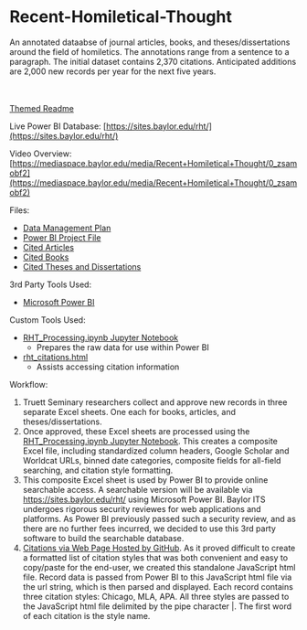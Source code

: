 # Recent-Homiletical-Thought
An annotated dataabse of journal articles, books, and theses/dissertations around the field of homiletics. The annotations range from a sentence to a paragraph. The initial dataset contains 2,370 citations. Anticipated additions are 2,000 new records per year for the next five years.

<br><br>
[Themed Readme](https://josh-been.github.io/Recent-Homiletical-Thought/)

Live Power BI Database: [https://sites.baylor.edu/rht/](https://sites.baylor.edu/rht/)

Video Overview: [https://mediaspace.baylor.edu/media/Recent+Homiletical+Thought/0_zsamobf2](https://mediaspace.baylor.edu/media/Recent+Homiletical+Thought/0_zsamobf2)

Files:
* [Data Management Plan](https://josh-been.github.io/Recent-Homiletical-Thought/DMP-Recent_Homiletical_Thought_Project.docx)
* [Power BI Project File](https://josh-been.github.io/Recent-Homiletical-Thought/rht.pbix)
* [Cited Articles](https://josh-been.github.io/Recent-Homiletical-Thought/RHT-Articles.xlsx)
* [Cited Books](https://josh-been.github.io/Recent-Homiletical-Thought/RHT-Books.xlsx)
* [Cited Theses and Dissertations](https://josh-been.github.io/Recent-Homiletical-Thought/RHT-Theses-and-Dissertations.xlsx)

3rd Party Tools Used:
* [Microsoft Power BI](https://powerbi.microsoft.com/)

Custom Tools Used:
* [RHT_Processing.ipynb Jupyter Notebook](https://github.com/Josh-Been/Recent-Homiletical-Thought/blob/master/RHT_Processing.ipynb)
  * Prepares the raw data for use within Power BI
* [rht_citations.html](https://josh-been.github.io/Recent-Homiletical-Thought/rht_citations.html)
  * Assists accessing citation information

Workflow:
1. Truett Seminary researchers collect and approve new records in three separate Excel sheets. One each for books, articles, and theses/dissertations.
2. Once approved, these Excel sheets are processed using the [RHT_Processing.ipynb Jupyter Notebook](https://github.com/Josh-Been/Recent-Homiletical-Thought/blob/master/RHT_Processing.ipynb). This creates a composite Excel file, including standardized column headers, Google Scholar and Worldcat URLs, binned date categories, composite fields for all-field searching, and citation style formatting.
3. This composite Excel sheet is used by Power BI to provide online searchable access. A searchable version will be available via https://sites.baylor.edu/rht/ using Microsoft Power BI. Baylor ITS undergoes rigorous security reviewes for web applications and platforms. As Power BI previously passed such a security review, and as there are no further fees incurred, we decided to use this 3rd party software to build the searchable database.
4. [Citations via Web Page Hosted by GitHub](https://github.com/Josh-Been/Recent-Homiletical-Thought/blob/master/rht_citations.html). As it proved difficult to create a formatted list of citation styles that was both convenient and easy to copy/paste for the end-user, we created this standalone JavaScript html file. Record data is passed from Power BI to this JavaScript html file via the url string, which is then parsed and displayed. Each record contains three citation styles: Chicago, MLA, APA. All three styles are passed to the JavaScript html file delimited by the pipe character |. The first word of each citation is the style name.
